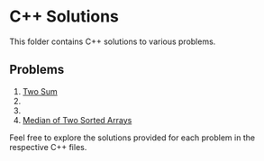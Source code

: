 # C++ Solutions

This folder contains C++ solutions to various problems.

## Problems

1. [Two Sum](https://leetcode.com/problems/two-sum/)
2. 
3. 
4. [Median of Two Sorted Arrays](https://leetcode.com/problems/median-of-two-sorted-arrays/)

Feel free to explore the solutions provided for each problem in the respective C++ files.
